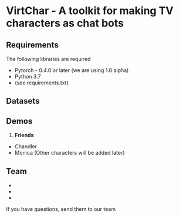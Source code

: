 # VirtChar - A toolkit for making TV characters as chat bots


## Requirements
The following libraries are required
- Pytorch - 0.4.0 or later (we are using 1.0 alpha)
- Python 3.7
- (see requirements.txt)


## Datasets


## Demos

 1. **Friends**
   - Chandler
   - Monica
   (Other characters will be added later)


## Team

-
-
-

If you have questions, send them to our team
